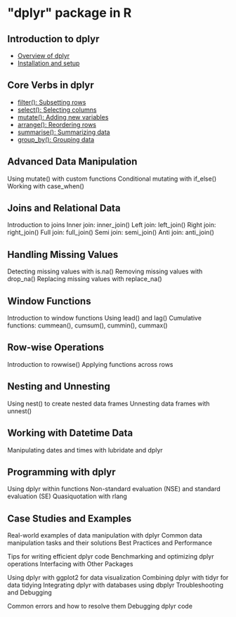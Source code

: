 # "dplyr" package in R

## Introduction to dplyr
- [Overview of dplyr](#)
- [Installation and setup](#)

## Core Verbs in dplyr
- [filter(): Subsetting rows](#)
- [select(): Selecting columns](#)
- [mutate(): Adding new variables](#)
- [arrange(): Reordering rows](#)
- [summarise(): Summarizing data](#)
- [group_by(): Grouping data](#)

## Advanced Data Manipulation
Using mutate() with custom functions
Conditional mutating with if_else()
Working with case_when()

## Joins and Relational Data
Introduction to joins
Inner join: inner_join()
Left join: left_join()
Right join: right_join()
Full join: full_join()
Semi join: semi_join()
Anti join: anti_join()

## Handling Missing Values
Detecting missing values with is.na()
Removing missing values with drop_na()
Replacing missing values with replace_na()

## Window Functions
Introduction to window functions
Using lead() and lag()
Cumulative functions: cummean(), cumsum(), cummin(), cummax()

## Row-wise Operations
Introduction to rowwise()
Applying functions across rows

## Nesting and Unnesting
Using nest() to create nested data frames
Unnesting data frames with unnest()

## Working with Datetime Data
Manipulating dates and times with lubridate and dplyr

## Programming with dplyr
Using dplyr within functions
Non-standard evaluation (NSE) and standard evaluation (SE)
Quasiquotation with rlang

## Case Studies and Examples
Real-world examples of data manipulation with dplyr
Common data manipulation tasks and their solutions
Best Practices and Performance

Tips for writing efficient dplyr code
Benchmarking and optimizing dplyr operations
Interfacing with Other Packages

Using dplyr with ggplot2 for data visualization
Combining dplyr with tidyr for data tidying
Integrating dplyr with databases using dbplyr
Troubleshooting and Debugging

Common errors and how to resolve them
Debugging dplyr code
